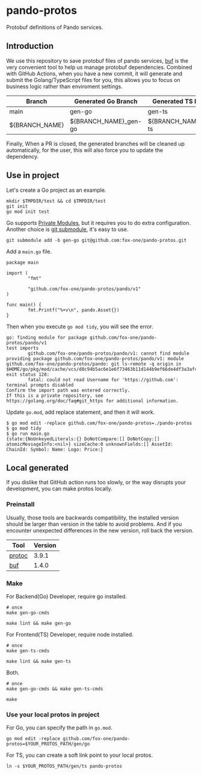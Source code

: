 # pando-protos

Protobuf definitions of Pando services.

## Introduction

We use this repository to save protobuf files of pando services, [buf](https://github.com/bufbuild/buf) is the very convenient tool to help us manage protobuf dependencies. Combined with GitHub Actions, when you have a new commit, it will generate and submit the Golang/TypeScript files for you, this allows you to focus on business logic rather than enviroment settings.

| Branch         | Generated Go Branch    | Generated TS Branch    |
| -------------- | ---------------------- | ---------------------- |
| main           | gen-go                 | gen-ts                 |
| ${BRANCH_NAME} | ${BRANCH_NAME}\_gen-go | ${BRANCH_NAME}\_gen-ts |

Finally, When a PR is closed, the generated branches will be cleaned up automatically, for the user, this will also force you to update the dependency.

## Use in project

Let's create a Go project as an example.

```
mkdir $TMPDIR/test && cd $TMPDIR/test
git init
go mod init test
```

Go supports [Private Modules](https://go.dev/ref/mod#private-modules), but it requires you to do extra configuration. Another choice is [git submodule](https://git-scm.com/book/en/v2/Git-Tools-Submodules), it's easy to use.

```
git submodule add -b gen-go git@github.com:fox-one/pando-protos.git
```

Add a `main.go` file.

```
package main

import (
        "fmt"

        "github.com/fox-one/pando-protos/pando/v1"
)

func main() {
        fmt.Printf("%+v\n", pando.Asset{})
}
```

Then when you execute `go mod tidy`, you will see the error.

```
go: finding module for package github.com/fox-one/pando-protos/pando/v1
test imports
        github.com/fox-one/pando-protos/pando/v1: cannot find module providing package github.com/fox-one/pando-protos/pando/v1: module github.com/fox-one/pando-protos/pando: git ls-remote -q origin in $HOME/go/pkg/mod/cache/vcs/d8c94b5ac6e1e6f73463b11d144b9ef66de4df3a3afc4805c5dbaaccf3d97e38: exit status 128:
        fatal: could not read Username for 'https://github.com': terminal prompts disabled
Confirm the import path was entered correctly.
If this is a private repository, see https://golang.org/doc/faq#git_https for additional information.
```

Update `go.mod`, add replace statement, and then it will work.

```
$ go mod edit -replace github.com/fox-one/pando-protos=./pando-protos
$ go mod tidy
$ go run main.go
{state:{NoUnkeyedLiterals:{} DoNotCompare:[] DoNotCopy:[] atomicMessageInfo:<nil>} sizeCache:0 unknownFields:[] AssetId: ChainId: Symbol: Name: Logo: Price:}
```

## Local generated

If you dislike that GitHub action runs too slowly, or the way disrupts your development, you can make protos locally.

### Preinstall

Usually, those tools are backwards compatibility, the installed version should be larger than version in the table to avoid problems. And if you encounter unexpected differences in the new version, roll back the version.

| Tool                                                | Version |
| --------------------------------------------------- | ------- |
| [protoc](https://grpc.io/docs/protoc-installation/) | 3.9.1   |
| [buf](https://docs.buf.build/installation)          | 1.4.0   |

### Make

For Backend(Go) Developer, require go installed.

```
# once
make gen-go-cmds

make lint && make gen-go
```

For Frontend(TS) Developer, require node installed.

```
# once
make gen-ts-cmds

make lint && make gen-ts
```

Both.

```
# once
make gen-go-cmds && make gen-ts-cmds

make
```

### Use your local protos in project

For Go, you can specify the path in `go.mod`.

```
go mod edit -replace github.com/fox-one/pando-protos=$YOUR_PROTOS_PATH/gen/go
```

For TS, you can create a soft link point to your local protos.

```
ln -s $YOUR_PROTOS_PATH/gen/ts pando-protos
```

